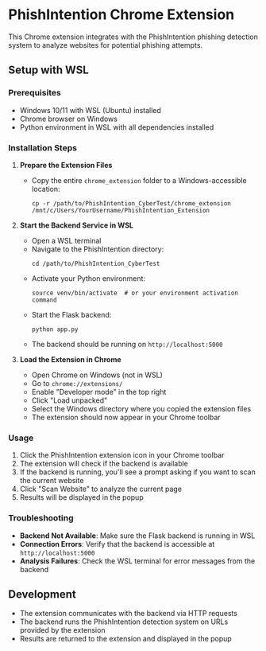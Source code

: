 # PhishIntention Chrome Extension

This Chrome extension integrates with the PhishIntention phishing detection system to analyze websites for potential phishing attempts.

## Setup with WSL

### Prerequisites
- Windows 10/11 with WSL (Ubuntu) installed
- Chrome browser on Windows
- Python environment in WSL with all dependencies installed

### Installation Steps

1. **Prepare the Extension Files**
   - Copy the entire `chrome_extension` folder to a Windows-accessible location:
     ```
     cp -r /path/to/PhishIntention_CyberTest/chrome_extension /mnt/c/Users/YourUsername/PhishIntention_Extension
     ```

2. **Start the Backend Service in WSL**
   - Open a WSL terminal
   - Navigate to the PhishIntention directory:
     ```
     cd /path/to/PhishIntention_CyberTest
     ```
   - Activate your Python environment:
     ```
     source venv/bin/activate  # or your environment activation command
     ```
   - Start the Flask backend:
     ```
     python app.py
     ```
   - The backend should be running on `http://localhost:5000`

3. **Load the Extension in Chrome**
   - Open Chrome on Windows (not in WSL)
   - Go to `chrome://extensions/`
   - Enable "Developer mode" in the top right
   - Click "Load unpacked"
   - Select the Windows directory where you copied the extension files
   - The extension should now appear in your Chrome toolbar

### Usage

1. Click the PhishIntention extension icon in your Chrome toolbar
2. The extension will check if the backend is available
3. If the backend is running, you'll see a prompt asking if you want to scan the current website
4. Click "Scan Website" to analyze the current page
5. Results will be displayed in the popup

### Troubleshooting

- **Backend Not Available**: Make sure the Flask backend is running in WSL
- **Connection Errors**: Verify that the backend is accessible at `http://localhost:5000`
- **Analysis Failures**: Check the WSL terminal for error messages from the backend

## Development

- The extension communicates with the backend via HTTP requests
- The backend runs the PhishIntention detection system on URLs provided by the extension
- Results are returned to the extension and displayed in the popup 